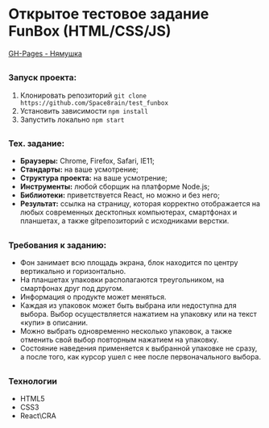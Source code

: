 # Открытое тестовое задание FunBox (HTML/CSS/JS)

[GH-Pages - Нямушка](https://space8rain.github.io/test_funbox/)

## 
### Запуск проекта:
1. Клонировать репозиторий 
`git clone https://github.com/Space8rain/test_funbox`
2. Установить зависимости
`npm install`
3. Запустить локально
`npm start`

## 

### Тех. задание:
* **Браузеры:** Chrome, Firefox, Safari, IE11;
* **Стандарты:** на ваше усмотрение;
* **Структура проекта:** на ваше усмотрение;
* **Инструменты:** любой сборщик на платформе Node.js;
* **Библиотеки:** приветствуется React, но можно и без него;
* **Результат:** ссылка на страницу, которая корректно отображается на любых
современных десктопных компьютерах, смартфонах и планшетах, а также gitрепозиторий с исходниками верстки.


## 

### Требования к заданию:

* Фон занимает всю площадь экрана, блок находится по центру вертикально и
горизонтально.
* На планшетах упаковки располагаются треугольником, на смартфонах друг под
другом.
* Информация о продукте может меняться.
* Каждая из упаковок может быть выбрана или недоступна для выбора. Выбор
осуществляется нажатием на упаковку или на текст «купи» в описании.
* Можно выбрать одновременно несколько упаковок, а также отменить свой
выбор повторным нажатием на упаковку.
* Состояние наведения применяется к выбранной упаковке не сразу, а после того,
как курсор ушел с нее после первоначального выбора.

## 

### Технологии

* HTML5
* CSS3
* React\CRA